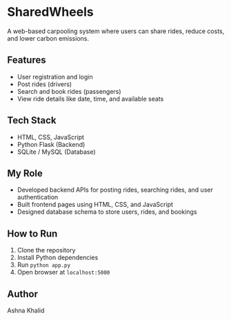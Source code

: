 # SharedWheels

A web-based carpooling system where users can share rides, reduce costs, and lower carbon emissions.

## Features

- User registration and login
- Post rides (drivers)
- Search and book rides (passengers)
- View ride details like date, time, and available seats

## Tech Stack

- HTML, CSS, JavaScript
- Python Flask (Backend)
- SQLite / MySQL (Database)

## My Role

- Developed backend APIs for posting rides, searching rides, and user authentication
- Built frontend pages using HTML, CSS, and JavaScript
- Designed database schema to store users, rides, and bookings

## How to Run

1. Clone the repository
2. Install Python dependencies
3. Run `python app.py`
4. Open browser at `localhost:5000`

## Author

Ashna Khalid

